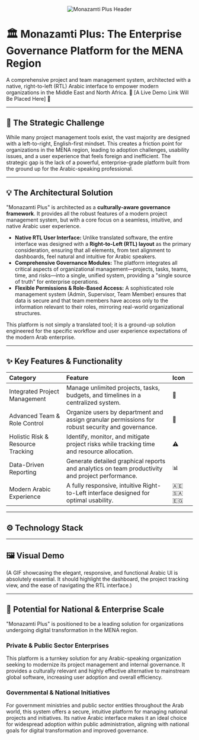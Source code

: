
<p align="center">
  <img src="https://i.ibb.co/xSjcvjnd/generated-image-7.png" alt="Monazamti Plus Header" />
</p>



# 🏛️ Monazamti Plus: The Enterprise Governance Platform for the MENA Region

A comprehensive project and team management system, architected with a native, right-to-left (RTL) Arabic interface to empower modern organizations in the Middle East and North Africa.
🚀 [A Live Demo Link Will Be Placed Here] 🚀

---

## 🎯 The Strategic Challenge

While many project management tools exist, the vast majority are designed with a left-to-right, English-first mindset. This creates a friction point for organizations in the MENA region, leading to adoption challenges, usability issues, and a user experience that feels foreign and inefficient. The strategic gap is the lack of a powerful, enterprise-grade platform built from the ground up for the Arabic-speaking professional.

---

## 💡 The Architectural Solution

"Monazamti Plus" is architected as a **culturally-aware governance framework**. It provides all the robust features of a modern project management system, but with a core focus on a seamless, intuitive, and native Arabic user experience.

* **Native RTL User Interface:** Unlike translated software, the entire interface was designed with a **Right-to-Left (RTL) layout** as the primary consideration, ensuring that all elements, from text alignment to dashboards, feel natural and intuitive for Arabic speakers.
* **Comprehensive Governance Modules:** The platform integrates all critical aspects of organizational management—projects, tasks, teams, time, and risks—into a single, unified system, providing a "single source of truth" for enterprise operations.
* **Flexible Permissions & Role-Based Access:** A sophisticated role management system (Admin, Supervisor, Team Member) ensures that data is secure and that team members have access only to the information relevant to their roles, mirroring real-world organizational structures.

This platform is not simply a translated tool; it is a ground-up solution engineered for the specific workflow and user experience expectations of the modern Arab enterprise.

---

## ✨ Key Features & Functionality

| Category                       | Feature                                                                                                      | Icon       |
| :----------------------------- | :----------------------------------------------------------------------------------------------------------- | :--------- |
| Integrated Project Management  | Manage unlimited projects, tasks, budgets, and timelines in a centralized system.                             | 📂         |
| Advanced Team & Role Control   | Organize users by department and assign granular permissions for robust security and governance.             | 👥         |
| Holistic Risk & Resource Tracking | Identify, monitor, and mitigate project risks while tracking time and resource allocation.                   | ⚠️         |
| Data-Driven Reporting          | Generate detailed graphical reports and analytics on team productivity and project performance.              | 📊         |
| Modern Arabic Experience       | A fully responsive, intuitive Right-to-Left interface designed for optimal usability.                         | 🇦🇪🇸🇦🇪🇬 |

---

## ⚙️ Technology Stack

---

## 🖼️ Visual Demo

(A GIF showcasing the elegant, responsive, and functional Arabic UI is absolutely essential. It should highlight the dashboard, the project tracking view, and the ease of navigating the RTL interface.)

---

## 🚀 Potential for National & Enterprise Scale

"Monazamti Plus" is positioned to be a leading solution for organizations undergoing digital transformation in the MENA region.

### Private & Public Sector Enterprises

This platform is a turnkey solution for any Arabic-speaking organization seeking to modernize its project management and internal governance. It provides a culturally relevant and highly effective alternative to mainstream global software, increasing user adoption and overall efficiency.

### Governmental & National Initiatives

For government ministries and public sector entities throughout the Arab world, this system offers a secure, intuitive platform for managing national projects and initiatives. Its native Arabic interface makes it an ideal choice for widespread adoption within public administration, aligning with national goals for digital transformation and improved governance.
